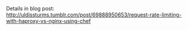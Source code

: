 Details in blog post: http://uldissturms.tumblr.com/post/69888950653/request-rate-limiting-with-haproxy-vs-nginx-using-chef
